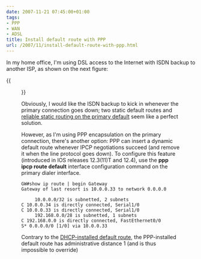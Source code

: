 ```yaml
---
date: 2007-11-21 07:45:00+01:00
tags:
- PPP
- WAN
- ADSL
title: Install default route with PPP
url: /2007/11/install-default-route-with-ppp.html
---
```

In my home office, I\'m using DSL access to the Internet with ISDN backup to another ISP, as shown on the next figure:

{{<figure src="/2007/11/homeSetup.jpg">}}

Obviously, I would like the ISDN backup to kick in whenever the primary connection goes down; two static default routes and [reliable static routing on the primary default](/2007/02/reliable-static-routing.html) seem like a perfect solution.
<!--more-->
However, as I\'m using PPP encapsulation on the primary connection, there\'s another option: PPP can insert a dynamic default route whenever IPCP negotiations succeed (and remove it when the line protocol goes down). To configure this feature (introduced in IOS releases 12.3(11)T and 12.4), use the **ppp ipcp route default** interface configuration command on the primary dialer interface.

``` {.code}
GW#show ip route | begin Gateway
Gateway of last resort is 10.0.0.33 to network 0.0.0.0
 
     10.0.0.0/32 is subnetted, 2 subnets
C 10.0.0.34 is directly connected, Serial1/0
C 10.0.0.33 is directly connected, Serial1/0
     192.168.0.0/28 is subnetted, 1 subnets
C 192.168.0.0 is directly connected, FastEthernet0/0
S* 0.0.0.0/0 [1/0] via 10.0.0.33
```

Contrary to the [DHCP-installed default route](/2007/06/dhcp-response-sets-default-route.html), the PPP-installed default route has administrative distance 1 (and is thus impossible to override)
